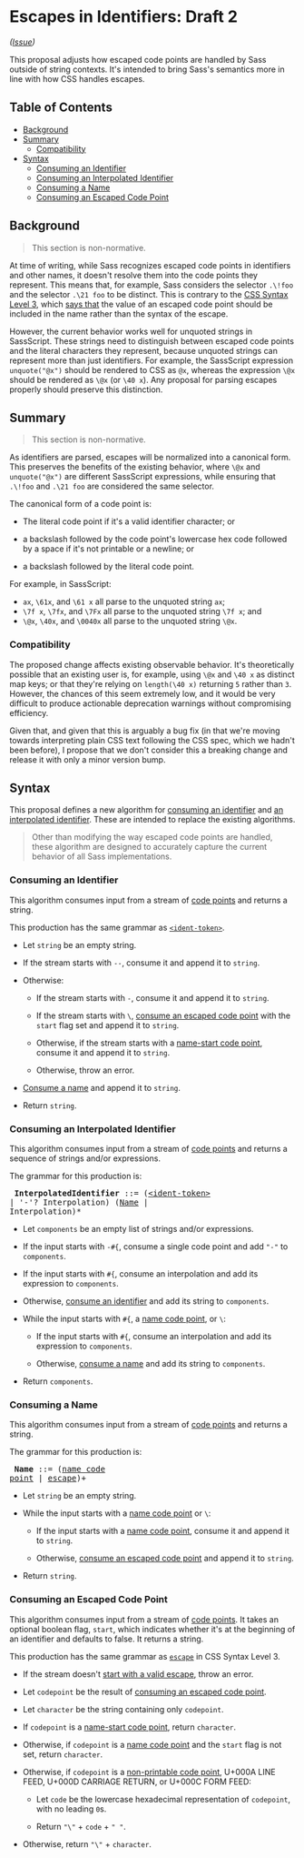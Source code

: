 # Escapes in Identifiers: Draft 2

*([Issue](https://github.com/sass/sass/issues/1542))*

This proposal adjusts how escaped code points are handled by Sass outside of
string contexts. It's intended to bring Sass's semantics more in line with how
CSS handles escapes.

## Table of Contents

* [Background](#background)
* [Summary](#summary)
  * [Compatibility](#compatibility)
* [Syntax](#syntax)
  * [Consuming an Identifier](#consuming-an-identifier)
  * [Consuming an Interpolated Identifier](#consuming-an-interpolated-identifier)
  * [Consuming a Name](#consuming-a-name)
  * [Consuming an Escaped Code Point](#consuming-an-escaped-code-point)

## Background

> This section is non-normative.

At time of writing, while Sass recognizes escaped code points in identifiers and
other names, it doesn't resolve them into the code points they represent. This
means that, for example, Sass considers the selector `.\!foo` and the selector
`.\21 foo` to be distinct. This is contrary to the [CSS Syntax Level 3][], which
[says that][css: consume name] the value of an escaped code point should be
included in the name rather than the syntax of the escape.

[CSS Syntax Level 3]: https://drafts.csswg.org/css-syntax-3/
[css: consume name]: https://drafts.csswg.org/css-syntax-3/#consume-name

However, the current behavior works well for unquoted strings in SassScript.
These strings need to distinguish between escaped code points and the literal
characters they represent, because unquoted strings can represent more than just
identifiers. For example, the SassScript expression `unquote("@x")` should be
rendered to CSS as `@x`, whereas the expression `\@x` should be rendered as
`\@x` (or `\40 x`). Any proposal for parsing escapes properly should preserve
this distinction.

## Summary

> This section is non-normative.

As identifiers are parsed, escapes will be normalized into a canonical form.
This preserves the benefits of the existing behavior, where `\@x` and
`unquote("@x")` are different SassScript expressions, while ensuring that
`.\!foo` and `.\21 foo` are considered the same selector.

The canonical form of a code point is:

* The literal code point if it's a valid identifier character; or

* a backslash followed by the code point's lowercase hex code followed by a
  space if it's not printable or a newline; or

* a backslash followed by the literal code point.

For example, in SassScript:

* `ax`, `\61x`, and `\61 x` all parse to the unquoted string `ax`;
* `\7f x`, `\7fx`, and `\7Fx` all parse to the unquoted string `\7f x`; and
* `\@x`, `\40x`, and `\0040x` all parse to the unquoted string `\@x`.

### Compatibility

The proposed change affects existing observable behavior. It's theoretically
possible that an existing user is, for example, using `\@x` and `\40 x` as
distinct map keys; or that they're relying on `length(\40 x)` returning `5`
rather than `3`. However, the chances of this seem extremely low, and it would
be very difficult to produce actionable deprecation warnings without
compromising efficiency.

Given that, and given that this is arguably a bug fix (in that we're moving
towards interpreting plain CSS text following the CSS spec, which we hadn't been
before), I propose that we don't consider this a breaking change and release it
with only a minor version bump.

## Syntax

This proposal defines a new algorithm for
[consuming an identifier](#consuming-an-identifier) and
[an interpolated identifier](#consuming-an-interpolated-identifier). These are
intended to replace the existing algorithms.

> Other than modifying the way escaped code points are handled, these algorithm
> are designed to accurately capture the current behavior of all Sass
> implementations.

### Consuming an Identifier

This algorithm consumes input from a stream of [code points][] and returns a
string.

[code points]: https://infra.spec.whatwg.org/#code-point

This production has the same grammar as [`<ident-token>`][].

[`<ident-token>`]: https://drafts.csswg.org/css-syntax-3/#ident-token-diagram

* Let `string` be an empty string.

* If the stream starts with `--`, consume it and append it to `string`.

* Otherwise:

  * If the stream starts with `-`, consume it and append it to `string`.

  * If the stream starts with `\`, [consume an escaped code point][] with the
    `start` flag set and append it to `string`.

    [consume an escaped code point]: #consuming-an-escaped-code-point

  * Otherwise, if the stream starts with a [name-start code point][], consume it
    and append it to `string`.

    [name-start code point]: https://drafts.csswg.org/css-syntax-3/#name-start-code-point

  * Otherwise, throw an error.

* [Consume a name](#consuming-a-name) and append it to `string`.

* Return `string`.

### Consuming an Interpolated Identifier

This algorithm consumes input from a stream of [code points][] and returns a
sequence of strings and/or expressions.

[code points]: https://infra.spec.whatwg.org/#code-point

The grammar for this production is:

<x><pre>
**InterpolatedIdentifier** ::= ([\<ident-token>][`<ident-token>`] | '-'? Interpolation) ([Name](#consuming-a-name) | Interpolation)*
</pre></x>

[name-start code point]: https://drafts.csswg.org/css-syntax-3/#name-start-code-point
[escape]: https://drafts.csswg.org/css-syntax-3/#escape-diagram

* Let `components` be an empty list of strings and/or expressions.

* If the input starts with `-#{`, consume a single code point and add `"-"` to
  `components`.

* If the input starts with `#{`, consume an interpolation and add
  its expression to `components`.

* Otherwise, [consume an identifier](#consuming-an-identifier) and add its string
  to `components`.

* While the input starts with `#{`, a [name code point][], or `\`:

  [name code point]: https://drafts.csswg.org/css-syntax-3/#name-code-point

  * If the input starts with `#{`, consume an interpolation and add
    its expression to `components`.

  * Otherwise, [consume a name](#consuming-a-name) and add its string to
    `components`.

* Return `components`.

### Consuming a Name

This algorithm consumes input from a stream of [code points][] and returns a
string.

The grammar for this production is:

<x><pre>
**Name** ::= ([name code point][] | [escape][])+
</pre></x>

* Let `string` be an empty string.

* While the input starts with a [name code point][] or `\`:

  * If the input starts with a [name code point][], consume it and append it to
    `string`.

  * Otherwise, [consume an escaped code point][] and append it to `string`.

* Return `string`.

### Consuming an Escaped Code Point

This algorithm consumes input from a stream of [code points][]. It takes an
optional boolean flag, `start`, which indicates whether it's at the beginning of
an identifier and defaults to false. It returns a string.

This production has the same grammar as [`escape`][escape] in CSS Syntax Level 3.

* If the stream doesn't [start with a valid escape][], throw an error.

  [start with a valid escape]: https://drafts.csswg.org/css-syntax-3/#starts-with-a-valid-escape

* Let `codepoint` be the result of [consuming an escaped code point][].

  [consuming an escaped code point]: https://drafts.csswg.org/css-syntax-3/#consume-escaped-code-point

* Let `character` be the string containing only `codepoint`.

* If `codepoint` is a [name-start code point][], return `character`.

* Otherwise, if `codepoint` is a [name code point][] and the `start` flag is
  not set, return `character`.

* Otherwise, if `codepoint` is a [non-printable code point][], U+000A LINE
  FEED, U+000D CARRIAGE RETURN, or U+000C FORM FEED:

  [non-printable code point]: https://drafts.csswg.org/css-syntax-3/#non-printable-code-point

    * Let `code` be the lowercase hexadecimal representation of `codepoint`,
      with no leading `0`s.

    * Return `"\"` + `code` + `" "`.

* Otherwise, return `"\"` + `character`.
